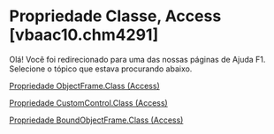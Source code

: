 
# Propriedade Classe, Access [vbaac10.chm4291]

Olá! Você foi redirecionado para uma das nossas páginas de Ajuda F1. Selecione o tópico que estava procurando abaixo.

[Propriedade ObjectFrame.Class (Access)](http://msdn.microsoft.com/library/38ee5131-ffcb-3db6-0f2d-1e7f59c9a5b4%28Office.15%29.aspx)

[Propriedade CustomControl.Class (Access)](http://msdn.microsoft.com/library/c745856b-c447-af0a-ed9e-9945d3917d10%28Office.15%29.aspx)

[Propriedade BoundObjectFrame.Class (Access)](http://msdn.microsoft.com/library/0938d124-efd2-63c1-4282-a06fb412185a%28Office.15%29.aspx)
